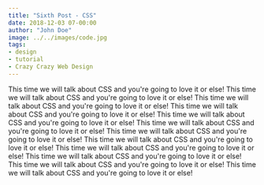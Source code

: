```yaml
---
title: "Sixth Post - CSS"
date: 2018-12-03 07-00:00
author: "John Doe"
image: ../../images/code.jpg
tags:
- design
- tutorial
- Crazy Crazy Web Design
---
```


This time we will talk about CSS and you're going to love it or else!
This time we will talk about CSS and you're going to love it or else!
This time we will talk about CSS and you're going to love it or else!
This time we will talk about CSS and you're going to love it or else!
This time we will talk about CSS and you're going to love it or else!
This time we will talk about CSS and you're going to love it or else!
This time we will talk about CSS and you're going to love it or else!
This time we will talk about CSS and you're going to love it or else!
This time we will talk about CSS and you're going to love it or else!
This time we will talk about CSS and you're going to love it or else!
This time we will talk about CSS and you're going to love it or else!
This time we will talk about CSS and you're going to love it or else!